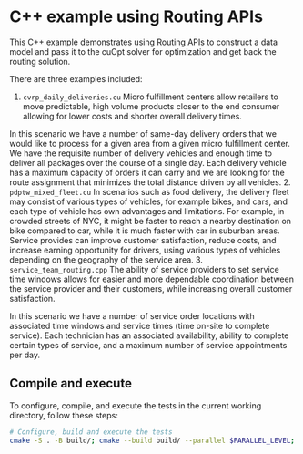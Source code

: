 # C++ example using Routing APIs

This C++ example demonstrates using Routing APIs to construct a 
data model and pass it to the cuOpt solver for optimization and 
get back the routing solution.


There are three examples included:
1. `cvrp_daily_deliveries.cu`
Micro fulfillment centers allow retailers to move predictable, high volume products closer to the end consumer allowing for lower costs and shorter overall delivery times.

In this scenario we have a number of same-day delivery orders that we would like to process for a given area from a given micro fulfillment center. We have the requisite number of delivery vehicles and enough time to deliver all packages over the course of a single day. Each delivery vehicle has a maximum capacity of orders it can carry and we are looking for the route assignment that minimizes the total distance driven by all vehicles.
2. `pdptw_mixed_fleet.cu`
In scenarios such as food delivery, the delivery fleet may consist of various types of vehicles, for example bikes, and cars, and each type of vehicle has own advantages and limitations. For example, in crowded streets of NYC, it might be faster to reach a nearby destination on bike compared to car, while it is much faster with car in suburban areas. Service provides can improve customer satisfaction, reduce costs, and increase earning opportunity for drivers, using various types of vehicles depending on the geography of the service area.
3. `service_team_routing.cpp`
The ability of service providers to set service time windows allows for easier and more dependable coordination between the service provider and their customers, while increasing overall customer satisfaction.

In this scenario we have a number of service order locations with associated time windows and service times (time on-site to complete service). Each technician has an associated availability, ability to complete certain types of service, and a maximum number of service appointments per day.

## Compile and execute

To configure, compile, and execute the tests in the current working directory, follow these steps:

```bash
# Configure, build and execute the tests
cmake -S . -B build/; cmake --build build/ --parallel $PARALLEL_LEVEL; ./service_team_routing; ./pdptw_mixed_fleet; ./cvrp_daily_deliveries
```

